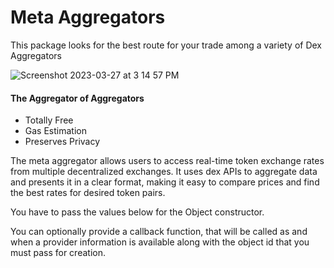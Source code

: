 # Meta Aggregators

This package looks for the best route for your trade among a variety of Dex Aggregators 

![Screenshot 2023-03-27 at 3 14 57 PM](https://user-images.githubusercontent.com/13044958/227909968-c4996d46-7aae-4a5c-9b5e-05eb893c666f.png)


#### The Aggregator of Aggregators
- Totally Free
- Gas Estimation
- Preserves Privacy

The meta aggregator allows users to access real-time token exchange rates from multiple decentralized exchanges. It uses dex APIs to aggregate data and presents it in a clear format, making it easy to compare prices and find the best rates for desired token pairs.

You have to pass the values below for the Object constructor. 

You can optionally provide a callback function, that will be called as and when a provider information is available along with the object id that you must pass for creation. 
